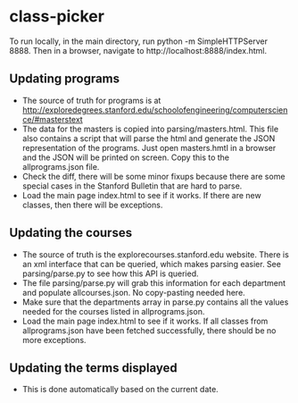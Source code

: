 class-picker
============

To run locally, in the main directory, run python -m SimpleHTTPServer 8888.
Then in a browser, navigate to http://localhost:8888/index.html.

## Updating programs
* The source of truth for programs is at http://exploredegrees.stanford.edu/schoolofengineering/computerscience/#masterstext
* The data for the masters is copied into parsing/masters.html. This file also contains a script that will parse the html and generate the JSON representation of the programs. Just open masters.hmtl in a browser and the JSON will be printed on screen. Copy this to the allprograms.json file.
* Check the diff, there will be some minor fixups because there are some special cases in the Stanford Bulletin that are hard to parse.
* Load the main page index.html to see if it works. If there are new classes, then there will be exceptions.

## Updating the courses
* The source of truth is the explorecourses.stanford.edu website. There is an xml interface that can be queried, which makes parsing easier. See parsing/parse.py to see how this API is queried.
* The file parsing/parse.py will grab this information for each department and populate allcourses.json. No copy-pasting needed here.
* Make sure that the departments array in parse.py contains all the values needed for the courses listed in allprograms.json. 
* Load the main page index.html to see if it works. If all classes from allprograms.json have been fetched successfully, there should be no more exceptions.

## Updating the terms displayed
* This is done automatically based on the current date.